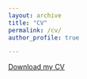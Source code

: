 ```yaml
---
layout: archive
title: "CV"
permalink: /cv/
author_profile: true

---
```


[Download my CV](https://xinyuan-wei-xw.github.io/files/CV_Xinyuan_Wei_20231112.pdf)
